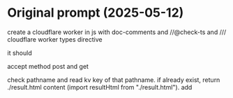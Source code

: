 # Original prompt (2025-05-12)

create a cloudflare worker in js with doc-comments and //@check-ts and /// cloudflare worker types directive

it should

accept method post and get

check pathname and read kv key of that pathname. if already exist, return ./result.html content (import resultHtml from "./result.html"). add <script> with json of kv value to end of head.

if not:

get prompt, model, basePath, apiKey from FormData

serve share.html (import it using `import shareHtml from "./share.html")

set kv key pathname value {pending:true, prompt,model,basePath,apiKey}

send to queue with the formdata items gathered.

also, queue should:

read message body out

get all urls in the prompt using regex

fetch all urls in parallel, getting text back

the context is then constructed from the urls: format: {url}\n{text}\n------\n\n{url2}\n{text2}\n\n (etc)

do a call to llm using POST {basePath}/chat/completions with the context as system prompt (if any) and the prompt as first message content

the result is added to kv under key of pathname

# ADR

- Need a simple interface for freemium LLM answers that has support for URL expansion. Must be FAST and pay-as-you-go.
- by design, I want to have a homepage, share page, and result page, so the user is incentivized to share. However, it may be better to combine them. with googling you kinda trust google to provide a good response. with llms we aren't there yet; you may want to verify. The share piece could be a footer visible on the result page.
- byok is a possibility to showcase models to people, but the main value proposition is shareability in general and an ability to use links as context building method. over-focusing on models might end up being an anti-pattern. i focus on context building instead, allowing lmpify to become a embeddable piece into any website through API and script.
- I want things to be fast and my current solution doesn't even stream. It sucks! The post request must stream itself but also immediately return the HTML and do other things. The cache must be set as soon as it's done but since it's only eventually consistent but it's meant for sharing, it should be there in the DO until the KV is available. KV ensures REAL speed everywhere globally, while DO ensures the thing happens close to the user.

# New specification

> Tomorrow: make new spec that streams prompt. Think first if chatcompletions.stream is the right abstraction..? or do I need this whole thing custom?

# PRIORITY: REPLACE CLAUDE (2025-05-12 until 2025-05-17)

- ✅ use "stripeflare" to serve all pages with user-balance and dynamic payment link.
- ✅ also add `model-modal.js` to resultpage, making it possible to repost it with a different model
- ✅ remove byok (for now) and focus on 1 cheap model and 1 high-quality model
- 🤔 Figure out why it's so slow. It's due to 2 things. 1: kv is not being consistent, and 2: due to queue not handling things directly. A better approach might be a `LLMStreamDO`. make that!
- ✅ make stream.chatcompletions.com cache proxy
- ✅ Integrate with LLMStreamDO or variant thereof to make things instant. pattern is: instant-in-do-stream(-and-back-if-needed-or-later), globally subscribable realtime, eventually-pushed-to-the-edge https://x.com/janwilmake/status/1922437388258726270
- ✅ 🔥 Added `/from/{promptUrl}` endpoint to integrate with any URL as startingpoint more easily (e.g. from github). Refactored logic to allow for GET request to DO
- ✅ `Error in DO fetch: RangeError: Values cannot be larger than 131072` - storage of prompt is too large! Also context! This needs solving, potentially use SQLite one row per key.
- ✅ Prune long prompt inputs and prune long fetch text responses from URLs. This is a separate function I already did before. work in `lmpify.context`
- ✅ Sanetize/DOMPurify JSON before putting it into HTML
- ✅ 🤔 I thought it worked, but when refreshing while it's generating, it actually doesn't find the same stream now, anymore! Maybe, the migration to SQLite fucked it up? Make this work as desired. **Improved setup, state handling and fixed bug**
- ✅ properly renders og-image meta tags etc
- ✅ renders a preliminary og image
- ✅ Should calculate 'og-details' based on prompt in the DO
- ✅ **self-links**: result page should also render markdown when doing non-browser-based fetch or when adding `.md` similar to chatcompletions, prompt md should also be a link, context md also.
- ✅ `?q={EncodedString}` to pre-add context to homepage.
- ✅ Added proper markdown highlighting
- ✅ Ability to copy codeblocks.
- ✅ Mobile friendly ✅ `result.html` ✅ `index.html`
- ✅ Ensure geneated title is also based on context, not just prompt
- ✅ Fix annoying JSON parser bug when having `</script>` https://www.lmpify.com/from/https://uithub.com/janwilmake/xymake
- ✅ Modularize the code! makes it a bit cleaner and more readable.
- ✅ added html viewer and collapsible stored on user level
- ✅ added 'credentialless' to iframe so i don't think we need to worry about it ever executing functionality in lmpify draining someones balance. furthermore, the access-token itself was already not accessible as it's http only

# Monetisation & bugfixes (2025-05-18)

- ✅ Create endpoint to run middleware and return userdata and use that in `model-modal.js` to show user information in there.
- ✅ Confirm adding balance works
- ✅ premium shows up in the right way
- ✅ Ensure claude sonnet 3.7 works too. Model must be stored in localstorage and KV.
- ✅ Ensure pricing is properly calculated for both chatgpt and claude with a MARKUP_FACTOR
- ✅ Make it easy to access the DB from the other DO, ensure to document how to do this in stripeflare template and show that in the demo as well. Maybe export `createClient` and `DEFAULT_VERSION` from stripeflare?
- ✅ Charge the user the determined price
- ✅ Added blob url for HTML pages to view in full-screen
- ✅ prompt tokens should be unescaped
- ✅ Return 402 as data property, if that happens, auto-open the modal and show an error that guides to adding more balance
- ✅ Add ratelimiter to 5 free requests per hour

# Launch (2025-05-19)

✅ Fix bug with `__CODEBLOCK__` stuff. Encountered it when trying to use it with stripeflare: https://www.lmpify.com/doctype-html-htm-v3vyt70

✅ Finish `login-by-payment`!!!! Otherwise, old payments get lost

✅ Do a short X post announcing it, and now always use this when starting a new project.

# Virality (2025-05-21)

✅ Made the markdown 'prompt it' button

✅ Made `mdapply` cli (https://github.com/janwilmake/mdapply)

# Better docs (2025-05-23)

✅ Made `usage.html/md`

✅ Turn usage, why and privacy-policy into https://github.com/janwilmake/contextarea/tree/main/docs and link from homepage

# After contextarea works... add to lmpify and focus on this (2025-05-24)

✅ Add contextarea! seeing tokens of urls and seeing if urls not work is huge for understanding.

✅ On homepage, ensure shift+enter is submit, not enter.

✅ Fix bugs on mdapply: we can't accomodate for all structures progamatically but we can accomodate for ```ext filename=""`. Let's do that instead, and instruct this to be system-prompted on how to respond. In lmpify, I'd want a simple system prompt that can be deleted. It can just be a URL! **Created gist: https://uithub.com/janwilmake/gists/blob/main/named-codeblocks.md**

❌ Add toggle button to view context in right panel rather than result. this could be live connected with context-cards, rather than from data. **with direct link to each context it may not be needed, but total token-count would be nice**

## ❗️ Improve Models (2025-06-04)

1. ✅ Add cloudflare account-id into the basepath
2. ✅ Add secrets for all
3. ✅ Add X AI (Grok)
4. ✅ Add superfast model (llama-3.3-70b on https://api.cerebras.ai/v1/chat/completions)
5. ❌ ~~Add Gemini Video input model~~ (not possible with /chat/completion)
6. ✅ Make it possible to use LLAMA3.3 70B unlimited after initial payment (charge 0 for non-api use)
7. ❌ Use Company Logos

POST: models added, LMPIFY is now Free after Tiny $0.99 Payment (Proof of Personhood Payment)

# RENAME (2025-06-30)

✅ Rename to letmepromp. Same visible name, easy to remember, more readable.

✅ The problem is I have a lot of links to lmpify already and they should stay working. The old lmpify.com should redirect to the new with the same path+query. Forever.

✅ Every codeblock should be available using the proper mediatype at `https://{slug}-{hash}.gptideas.com/{path}`. All links should be easy to find and add to the prompt.

## system prompt (2025-07-01)

✅ A default system prompt, editable after login, should include instructions for named codeblocks. This is just a landingpage thing. On result pages, it's prepended to the actual prompt.

## Proper Markdown Rendering (2025-07-01)

Problem: Fix bugs on response with ``` in code etc. this is very important: https://letmeprompt.com/httpsuithubcomj-odsfdc0.md?key=result

Research: https://x.com/janwilmake/status/1926992658536206687

The solution is bi-partial:

1. use `marked` and render things with that
2. ensure by default a system promopt is used that instructs how to write code block fences in markdown.

TODO:

- ✅ write system prompt that instructs using `````` (5 backticks by default or more when necessary)
- ✅ Ensure `named-codeblocks.md` system prompt is used by default without making things ugly
- Apply adding 1 backtick to fence in `getMarkdownResponse`
- ✅ Rewrite `markdown-highlighter.js` using `marked`
- ✅ Links should still be shown as markdown but need to be clickable.

DONE 🎉

✅ Ensure variable `{{prompt_id}}` is filled into context if directly present in prompt. This is happening at execution, the variable stays variable.

# QUICK WINS = 2025-07-04/05

- ✅ Routes aren't immediately active, which causes it to cache the 404. let's just wait...
- ✅ Ensure assets directory `./` also works when specified in wrangler.
- ✅ Upon download, assets that aren't there should not crash, `errors.json` should show this.
- ✅ Put download and deploy button on letmeprompt.com
- ✅ weird `&quot;` stuff in md and images shouldn't be rendering!
- ✅ Big ugly copy button on mobile
- ✅ Added company icons (replacing emojis)

Test parallel:

```
curl -X POST "https://beta.parallel.ai/chat/completions" -H "Content-Type: application/json" -H "Authorization: Bearer X" -d '{"model": "speed","messages": [{"role": "user","content": "What does Parallel Web Systems do?"}],"stream": true}'
```

# OG (2025-07-04)

✅ Model logo should be big in the OG.

- ✅ Title (Generated)
- ✅ Subtitle: '[logo] GROK 4 Generation by Jan Wilmake [pfp]'

# Fix payments, improve layout (2025-07-16)

- ✅ Fixed dorm and stripeflare and applied breaking changes
- ✅ Both sides (prompt & result) must have sticky headers and bottoms of equal size and style (mirroring each other)
- ✅ Improve mobile layout to be less space consuming

# `/chat/completions` and `/mcp` (2025-07-17)

- ✅ Turn letmeprompt into oauth-provided `/chat/completion` endpoint with models (chance to not niche down too much and build flaredream chat with little complexity!)
- ✅ Turn `letmeprompt.com/{id}/chat/completions` into the same thing, but with predetermined system prompt that is someone elses prompt
- ✅ Every url can be a basePath for the OpenAI SDK (as long as POST `*/chat/completions` is given, proxy with system prompt being set to context + prompt). Model value should follow the same allowed values as what I have now.
- ✅ Look up `store:true` behavior in openai and x-ai. is it useful to leave it? (NO)
- ✅ Add `store:true` behavior, removing that parameter from body, and storing the result in lmpify
- ✅ Incase of `store:true` ensure the response id is the URL we store it at
- ❌ Optional: add `resultUrl` in the same objects
- ✅ Create openapi for all of LMPIFY for programmatic use (leaving out html stuff)
- ✅ Test anthropic model via https://docs.anthropic.com/en/api/openai-sdk - got model not found error
- ✅ In the UI, show 'Use as API' in footer which shows how to use the API.
- ✅ Endpoint `[/{id}]/mcp` that turns chat completion into an MCP tool.

# Added stream error handling (2025-07-21)

Anthropic has lot of outages (https://status.anthropic.com) and i got empty string back since errors in-stream were fully ignored.

Now, these errors should properly throw and set 'error' value

# Small improvements (2025-08-03)

- ✅ LMPIFY BUG: links become `[]()` even if the text and url is same. not sure if there's a way to differentiate, but should defniitely just remain url if it was url.

# Making localhost work again (2025-09-28)

🟠 In localhost, the thing isn't working as the server restarts. see where this bug comes from by changing versions and/or removing stuff (and ask claude)

❌ This is probably resolved now as I moved away from `remote-sql-cursor`. Check again!

❌ Not resolved. It maybe in the way the stream is set up. May need to use transformerstream but for now, i'll just leave it be.

# Add `mcp-completions` to LMPIFY (2025-09-28)

- ✅ Deploy as package `mcp-completions`
- ✅ Make URL longer when tools are defined (14 random characters, yet, still public!)
- ✅ Replace original fetch call with the proxy
- ✅ For anthropic, use https://docs.claude.com/en/api/openai-sdk
- ✅ Use frontmatter syntax to define MCPs to use
- ✅ Debug: figure out why it doesn't do tool calls: https://letmeprompt.com/mcp-crmgrok-to-waamx94vlrls5e. debug api first, then lmpify part if still not fixed.
- ✅ search-mcp.parallel.ai/mcp is now in a dead state. let's allow reconnecting and ensure it never adds it if it wasn't an mcp. ensure it requests to reauthorize if it can't call the tool

# Refactor Stripeflare --> OpenRouter (early october 2025)

- Use `simplerauth-client` with openrouter.simplerauth.com as provider, instead of stripeflare for login.
- Remove all token counting and pricing logic. Not needed anymore. Forward 402 appropriately, should direct to openrouter!
- Use openrouter API for chat completions (https://openrouter.ai/api/v1/chat/completions) - still proxy through the mcp proxy!

Deploy this, ensure data doesn't get wiped, just stripeflare is fine.

Create a map for providers to colors, domains, icons.

Before I do this: how to deal with free users? I should just stop having them?

- Free users get a bad experience due to GPT OSS 120B or other tiny models. Not good!
- For readme buttons we need a better solution: oauth into github, then sync paying for syncing from config-file or links from readme.

^ If that's too hard, just tell the people that have it in their readme to remove it.

# Openrouter OAuth Provider

- ✅ Have a direct cache from openrouter models, properly sorted, to select from.
- ✅ Ensure balance is returned from `/me` such that it can be shown! Standardize this.
- ❌ Look into how profile scope is standardized in oauth spec and how I can adopt this better.
- ✅ Adapt simplerauth-client slightly so it's clear where balance can be found

## OAuth and model selection

- Get localhost oauth solved: https://discord.com/channels/1091220969173028894/1422253423381844100
- Need stable user-id instead of access token on user.id; Let's use a kv for this mapping.
- Edit model selector to use `/providers-openrouter.json` (if model wasn't found set to default model)
- Edit 401/402 page to properly perform oauth flow

<!--
✅ OAuth provider to build apps against
✅ Uses more standard models endpoint
✅ Easier to maintain
✅ Adds MCP to openrouter
✅ Adds `store:true to openrouter which should store the result. This should work the same as `/chat/completions`, and should then make this stateful storage reality.
-->

bonus: refresh openrouter models automatically every hour or so.

❌ I did NOT end up doing this. I decided to keep stripe-based user signup for now. We need the ability to have our own pricing models!

> It May be better to keep stripe but rely on open router models as a more stable suite of models, then still allow to adding my own too.
